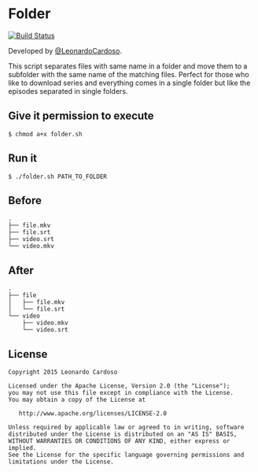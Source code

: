 Folder
======

[![Build Status](https://travis-ci.org/LeonardoCardoso/Folder.svg)](https://travis-ci.org/LeonardoCardoso/Folder)

Developed by <a href='https://github.com/LeonardoCardoso' target='_blank'>@LeonardoCardoso</a>. 

This script separates files with same name in a folder and move them to a subfolder with the same name of the matching files. Perfect for those who like to download series and everything comes in a single folder but like the episodes separated in single folders. 

## Give it permission to execute
```
$ chmod a+x folder.sh
```

## Run it
```
$ ./folder.sh PATH_TO_FOLDER
```

## Before
```
.
├── file.mkv
├── file.srt
├── video.srt
└── video.mkv

```

## After
```
.
├── file
│   ├── file.mkv
│   └── file.srt
└── video
    ├── video.mkv
    └── video.srt

```


## License

    Copyright 2015 Leonardo Cardoso

    Licensed under the Apache License, Version 2.0 (the "License");
    you may not use this file except in compliance with the License.
    You may obtain a copy of the License at

       http://www.apache.org/licenses/LICENSE-2.0

    Unless required by applicable law or agreed to in writing, software
    distributed under the License is distributed on an "AS IS" BASIS,
    WITHOUT WARRANTIES OR CONDITIONS OF ANY KIND, either express or implied.
    See the License for the specific language governing permissions and
    limitations under the License.

